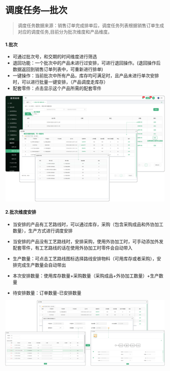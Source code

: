 # 调度任务—批次

> 调度任务数据来源：销售订单完成排单后，调度任务列表根据销售订单生成对应的调度任务,目前分为批次维度和产品维度。

#### 1.批次
* 可通过批次号，和交期的时间维度进行筛选
* 退回功能：一个批次中的产品未进行过安排，可进行退回操作。(退回操作后数据返回到销售订单列表中，可重新进行排单)
* 一键操作：当前批次中所有产品，库存均可满足时，且产品未进行单次安排时，可以进行批量一键安排，（产品调度走库存）
* 配套零件：点击显示这个产品所需的配套零件

![如图所示](../../file/dwrw-pc1.png)


#### 2.批次维度安排

* 当安排的产品有工艺路线时，可以通过库存，采购（包含采购成品和外协加工数量），生产方式进行调度安排

* 当安排的产品没有工艺路线时，安排采购，使用外协加工时，可手动添加外发配套零件，有工艺路线的话在使用外协加工时零件会自动带入

* 生产数量：可点击工艺路线图标选择路线安排物料（可用库存或者采购），安排完成生产数量会自动带出

* 本次安排数量：使用库存数量+采购数量（采购成品+外协加工数量）+生产数量

* 待安排数量：订单数量-已安排数量

![如图所示](../../file/dwrw-pc2.png)
